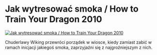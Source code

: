 Jak wytresować smoka / How to Train Your Dragon 2010 
=============
[![Jak wytresować smoka / How to Train Your Dragon 2010 ](http://vidos.pl/images/player.gif)](http://vidos.pl/jak-wytresowac-smoka-how-to-train-your-dragon-2010)

 Chuderlawy Wiking przewróci porządek w wiosce, kiedy zamiast zabić w ramach inicjacji jakiegoś smoka, zaprzyjaźni się z najgroźniejszym z nich.
